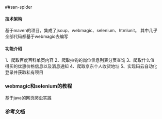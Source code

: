 ##san-spider
#### 技术架构
基于maven的项目，集成了jsoup、webmagic、selenium、htmlunit。
其中几乎全部代码都基于webmagic去编写


#### 功能介绍
1、爬取百度百科单页内容
2、爬取拉钩的岗位信息列表分页查询
3、爬取什么值得买的优惠价格信息以及消息通知
4、爬取京东个人收货地址
5、实现码云自动化登录并获取私有项目


### webmagic和selenium的教程
基于java的网页爬虫实践


### 参考文档
